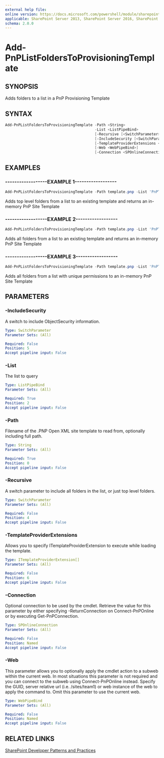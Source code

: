```yaml
---
external help file:
online version: https://docs.microsoft.com/powershell/module/sharepoint-pnp/add-pnplistfolderstoprovisioningtemplate
applicable: SharePoint Server 2013, SharePoint Server 2016, SharePoint Server 2019, SharePoint Online
schema: 2.0.0
---
```


# Add-PnPListFoldersToProvisioningTemplate

## SYNOPSIS
Adds folders to a list in a PnP Provisioning Template

## SYNTAX

```powershell
Add-PnPListFoldersToProvisioningTemplate -Path <String>
                                         -List <ListPipeBind>
                                         [-Recursive [<SwitchParameter>]]
                                         [-IncludeSecurity [<SwitchParameter>]]
                                         [-TemplateProviderExtensions <ITemplateProviderExtension[]>]
                                         [-Web <WebPipeBind>]
                                         [-Connection <SPOnlineConnection>]
```

## EXAMPLES

### ------------------EXAMPLE 1------------------
```powershell
Add-PnPListFoldersToProvisioningTemplate -Path template.pnp -List 'PnPTestList'
```

Adds top level folders from a list to an existing template and returns an in-memory PnP Site Template

### ------------------EXAMPLE 2------------------
```powershell
Add-PnPListFoldersToProvisioningTemplate -Path template.pnp -List 'PnPTestList' -Recursive
```

Adds all folders from a list to an existing template and returns an in-memory PnP Site Template

### ------------------EXAMPLE 3------------------
```powershell
Add-PnPListFoldersToProvisioningTemplate -Path template.pnp -List 'PnPTestList' -Recursive -IncludeSecurity
```

Adds all folders from a list with unique permissions to an in-memory PnP Site Template

## PARAMETERS

### -IncludeSecurity
A switch to include ObjectSecurity information.

```yaml
Type: SwitchParameter
Parameter Sets: (All)

Required: False
Position: 5
Accept pipeline input: False
```

### -List
The list to query

```yaml
Type: ListPipeBind
Parameter Sets: (All)

Required: True
Position: 2
Accept pipeline input: False
```

### -Path
Filename of the .PNP Open XML site template to read from, optionally including full path.

```yaml
Type: String
Parameter Sets: (All)

Required: True
Position: 0
Accept pipeline input: False
```

### -Recursive
A switch parameter to include all folders in the list, or just top level folders.

```yaml
Type: SwitchParameter
Parameter Sets: (All)

Required: False
Position: 4
Accept pipeline input: False
```

### -TemplateProviderExtensions
Allows you to specify ITemplateProviderExtension to execute while loading the template.

```yaml
Type: ITemplateProviderExtension[]
Parameter Sets: (All)

Required: False
Position: 6
Accept pipeline input: False
```

### -Connection
Optional connection to be used by the cmdlet. Retrieve the value for this parameter by either specifying -ReturnConnection on Connect-PnPOnline or by executing Get-PnPConnection.

```yaml
Type: SPOnlineConnection
Parameter Sets: (All)

Required: False
Position: Named
Accept pipeline input: False
```

### -Web
This parameter allows you to optionally apply the cmdlet action to a subweb within the current web. In most situations this parameter is not required and you can connect to the subweb using Connect-PnPOnline instead. Specify the GUID, server relative url (i.e. /sites/team1) or web instance of the web to apply the command to. Omit this parameter to use the current web.

```yaml
Type: WebPipeBind
Parameter Sets: (All)

Required: False
Position: Named
Accept pipeline input: False
```

## RELATED LINKS

[SharePoint Developer Patterns and Practices](https://aka.ms/sppnp)
